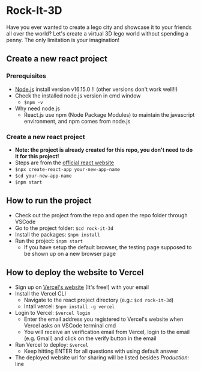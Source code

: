 # Rock-It-3D
Have you ever wanted to create a lego city and showcase it to your friends all over the world? Let's create a virtual 3D lego world without spending a penny. The only limitation is your imagination!

## Create a new react project
### Prerequisites
- [Node.js](https://nodejs.org/en/) install version v16.15.0 !! (other versions don't work well!!)
- Check the installed node.js version in cmd window
    - `$npm -v`
- Why need node.js
    - React.js use npm (Node Package Modules) to maintain the javascript environment, and npm comes from node.js

### Create a new react project
- **Note: the project is already created for this repo, you don't need to do it for this project!**
- Steps are from the [official react website](https://reactjs.org/docs/create-a-new-react-app.html#create-react-app)
- `$npx create-react-app your-new-app-name`
- `$cd your-new-app-name`
- `$npm start`

## How to run the project
- Check out the project from the repo and open the repo folder through VSCode
- Go to the project folder: `$cd rock-it-3d`
- Install the packages: `$npm install`
- Run the project: `$npm start`
    - If you have setup the default browser, the testing page supposed to be shown up on a new browser page

## How to deploy the website to Vercel
- Sign up on [Vercel's website](https://vercel.com/) (It's free!) with your email
- Install the Vercel CLI
    - Navigate to the react project directory (e.g.: `$cd rock-it-3d`)
    - Intall vercel: `$npm install -g vercel`
- Login to Vercel: `$vercel login`
    - Enter the email address you registered to Vercel's website when Vercel asks on VSCode terminal cmd
    - You will receive an verification email from Vercel, login to the email (e.g. Gmail) and click on the verify button in the email
- Run Vercel to deploy: `$vercel`
    - Keep hitting ENTER for all questions with using default answer
- The deployed website url for sharing will be listed besides *Production:* line